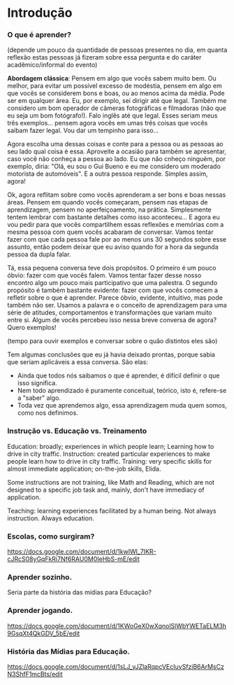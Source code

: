 # Introdução

### O que é aprender?

(depende um pouco da quantidade de pessoas presentes no dia, em quanta reflexão estas pessoas já fizeram sobre essa pergunta e do caráter acadêmico/informal do evento)

**Abordagem clássica**: Pensem em algo que vocês sabem muito bem. Ou melhor, para evitar um possível excesso de modéstia, pensem em algo em que vocês se considerem bons e boas, ou ao menos acima da média. Pode ser em qualquer área. Eu, por exemplo, sei dirigir até que legal. Também me considero um bom operador de câmeras fotográficas e filmadoras (não que eu seja um bom fotógrafo!). Falo inglês até que legal. Esses seriam meus três exemplos... pensem agora vocês em umas três coisas que vocês saibam fazer legal. Vou dar um tempinho para isso...

Agora escolha uma dessas coisas e conte para a pessoa ou as pessoas ao seu lado qual coisa é essa. Aproveite a ocasião para também se apresentar, caso você não conheça a pessoa ao lado. Eu que não cnheço ninguém, por exemplo, diria: "Olá, eu sou o Gui Bueno e eu me considero um moderado motorista de automóveis". E a outra pessoa responde. Simples assim, agora!

Ok, agora reflitam sobre como vocês aprenderam a ser bons e boas nessas áreas. Pensem em quando vocês começaram, pensem nas etapas de aprendizagem, pensem no aperfeiçoamento, na prática. Simplesmente tentem lembrar com bastante detalhes como isso aconteceu... E agora eu vou pedir para que vocês compartilhem essas reflexões e memórias com a mesma pessoa com quem vocês acabaram de conversar. Vamos tentar fazer com que cada pessoa fale por ao menos uns 30 segundos sobre esse assunto, então podem deixar que eu aviso quando for a hora da segunda pessoa da dupla falar.

Tá, essa pequena conversa teve dois propósitos. O primeiro é um pouco óbvio: fazer com que vocês falem. Vamos tentar fazer desse nosso encontro algo um pouco mais participativo que uma palestra. O segundo propósito é também bastante evidente: fazer com que vocês comecem a refletir sobre o que é aprender. Parece óbvio, evidente, intuitivo, mas pode também não ser. Usamos a palavra e o conceito de aprendizagem para uma série de atitudes, comportamentos e transformações que variam muito entre si. Algum de vocês percebeu isso nessa breve conversa de agora? Quero exemplos!

(tempo para ouvir exemplos e conversar sobre o quão distintos eles são)

<melhorar>

Tem algumas conclusões que eu já havia deixado prontas, porque sabia que seriam aplicáveis a essa conversa. São elas:

* Ainda que todos nós saibamos o que é aprender, é difícil definir o que isso significa.
* Nem todo aprendizado é puramente conceitual, teórico, isto é, refere-se a "saber" algo.
* Toda vez que aprendemos algo, essa aprendizagem muda quem somos, como nos definimos.

</melhorar>

### Instrução vs. Educação vs. Treinamento

Education: broadly; experiences in which people learn; Learning how to drive in city traffic.
Instruction: created particular experiences to make people learn how to drive in city traffic.
Training: very specific skills for almost immediate application; on-the-job skills, Elida.

Some instructions are not training, like Math and Reading, which are not designed to a specific job task and, mainly, don't have immediacy of application.

Teaching: learning experiences facilitated by a human being. Not always instruction. Always education.

### Escolas, como surgiram?

https://docs.google.com/document/d/1kwIWl_7IKR-cJRcS08yGqFkRi7Nf6RAU0M0IeHbS-mE/edit

### Aprender sozinho.

Seria parte da história das mídias para Educação?

### Aprender jogando.

https://docs.google.com/document/d/1KWoGeX0wXqnolSlWbYWETaELM3h9GsqXt4QkGDV_5bE/edit

### História das Mídias para Educação.

https://docs.google.com/document/d/1sLJ_yJZlaRqpcVEcIuvSfziB6ArMsCzN3ShfF1mcBts/edit
